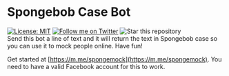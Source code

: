 # Spongebob Case Bot
[![License: MIT](https://img.shields.io/badge/License-MIT-blue.svg)](https://opensource.org/licenses/MIT)
[![Follow me on Twitter](https://img.shields.io/twitter/follow/neverloquacious?style=social)](https://twitter.com/neverloquacious)
![Star this repository](https://img.shields.io/github/stars/kevinam99/spongebob-case-bot?style=social)  
Send this bot a line of text and it will return the text in Spongebob case so you can use it to mock people online. Have fun!

Get started at [https://m.me/spongemock](https://m.me/spongemock).
You need to have a valid Facebook account for this to work.